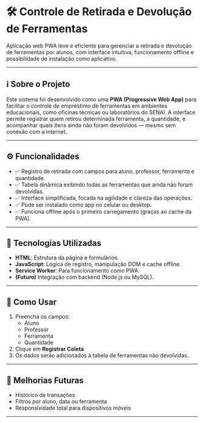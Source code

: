 # 🛠 Controle de Retirada e Devolução de Ferramentas

Aplicação web PWA leve e eficiente para gerenciar a retirada e devolução de ferramentas por alunos, com interface intuitiva, funcionamento offline e possibilidade de instalação como aplicativo.

---

## ℹ Sobre o Projeto

Este sistema foi desenvolvido como uma **PWA (Progressive Web App)** para facilitar o controle de empréstimo de ferramentas em ambientes educacionais, como oficinas técnicas ou laboratórios do SENAI. A interface permite registrar quem retirou determinada ferramenta, a quantidade, e acompanhar quais itens ainda não foram devolvidos — mesmo sem conexão com a internet.

---

## ⚙️ Funcionalidades

- ✅ Registro de retirada com campos para aluno, professor, ferramenta e quantidade.
- ✅ Tabela dinâmica exibindo todas as ferramentas que ainda não foram devolvidas.
- ✅ Interface simplificada, focada na agilidade e clareza das operações.
- ✅ Pode ser instalado como app no celular ou desktop.
- ✅ Funciona offline após o primeiro carregamento (graças ao cache da PWA).

---

## 🚀 Tecnologias Utilizadas

- **HTML**: Estrutura da página e formulários.
- **JavaScript**: Lógica de registro, manipulação DOM e cache offline.
- **Service Worker**: Para funcionamento como PWA.
- **(Futuro)** Integração com backend (Node.js ou MySQL).

---

## 📝 Como Usar

1. Preencha os campos:
   - Aluno
   - Professor
   - Ferramenta
   - Quantidade
2. Clique em **Registrar Coleta**
3. Os dados serão adicionados à tabela de ferramentas não devolvidas.

---

## 🔧 Melhorias Futuras

- Histórico de transações
- Filtros por aluno, data ou ferramenta
- Responsividade total para dispositivos móveis

---

